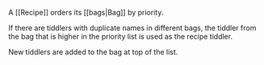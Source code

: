 A [[Recipe]] orders its [[bags|Bag]] by priority.

If there are tiddlers with duplicate names in different bags, the tiddler from the bag that is higher in the priority list is used as the recipe tiddler.

New tiddlers are added to the bag at top of the list.